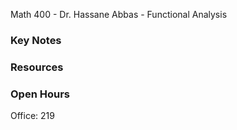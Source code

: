 Math 400 -  Dr. Hassane Abbas - Functional Analysis
### Key Notes

### Resources

### Open Hours
Office: 219